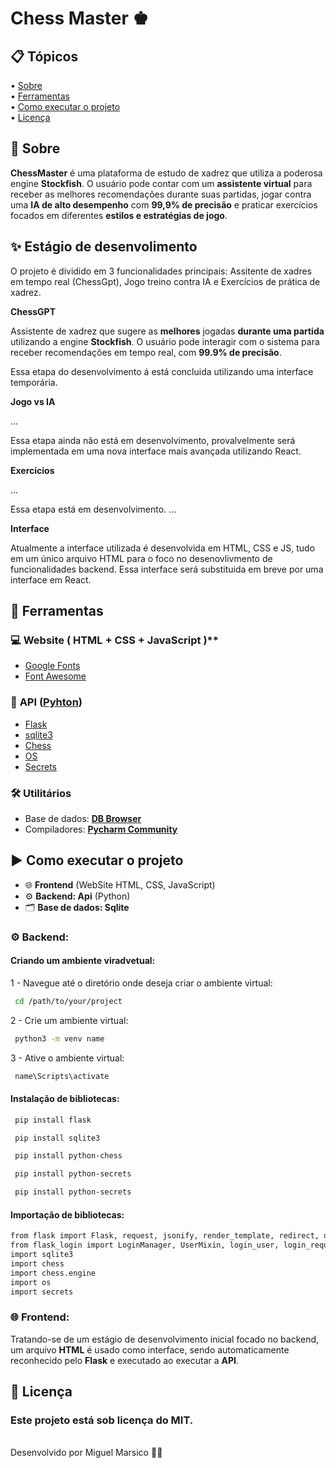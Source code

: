 <h1>
    Chess Master ♚ 
</h1>

## 📋 Tópicos

<div>
 • <a href="#-sobre">Sobre</a> </br>
 • <a href="#-ferramentas">Ferramentas</a> </br>
 • <a href="#-como-executar-o-projeto">Como executar o projeto</a> </br>    
 • <a href="#-licença">Licença</a></br>
</div>

## 📗 Sobre

**ChessMaster** é uma plataforma de estudo de xadrez que utiliza a poderosa engine **Stockfish**. O usuário pode contar com um **assistente virtual** para receber as melhores recomendações durante suas partidas, jogar contra uma **IA de alto desempenho** com **99,9% de precisão** e praticar exercícios focados em diferentes **estilos e estratégias de jogo**.

## ✨ Estágio de desenvolimento

O projeto é dividido em 3 funcionalidades principais: Assitente de xadres em tempo real (ChessGpt), Jogo treino contra IA e Exercícios de prática de xadrez.

**ChessGPT**

Assistente de xadrez que sugere as **melhores** jogadas **durante uma partida** utilizando a engine **Stockfish**. O usuário pode interagir com o sistema para receber recomendações em tempo real, com **99.9% de precisão**.

Essa etapa do desenvolvimento á está concluida utilizando uma interface temporária.

**Jogo vs IA**

...

Essa etapa ainda não está em desenvolvimento, provalvelmente será implementada em uma nova interface mais avançada utilizando React.

**Exercícios**

...

Essa etapa está em desenvolvimento. ...

**Interface**

Atualmente a interface utilizada é desenvolvida em HTML, CSS e JS, tudo em um único arquivo HTML para o foco no desenovlivmento de funcionalidades backend. Essa interface será substituida em breve por uma interface em React.

## 🔧 Ferramentas

### 💻 **Website** ( HTML + CSS + JavaScript )**

- [Google Fonts](https://fonts.googleapis.com/css2?family=Gabarito:wght@400;500;600;700;800;900&display=swap)
- [Font Awesome](https://cdnjs.cloudflare.com/ajax/libs/font-awesome/4.7.0/css/font-awesome.min.cs)

### 🔄 **API** ([Pyhton](https://www.python.org))

- [Flask](https://flask.palletsprojects.com/en/3.0.x/)
- [sqlite3](https://www.sqlite.org/)
- [Chess](https://python-chess.readthedocs.io/en/latest/)
- [OS](https://docs.python.org/3/library/os.html)
- [Secrets](https://docs.python.org/pt-br/3.6/library/secrets.html)

### 🛠️ **Utilitários**

- Base de dados: **[DB Browser](https://sqlitebrowser.org/)**
- Compiladores: **[Pycharm Community](https://www.jetbrains.com/pt-br/pycharm/)**

## ▶ Como executar o projeto

- 🌐 **Frontend** (WebSite HTML, CSS, JavaScript)
- ⚙️ **Backend: Api** (Python)
- 🗂️ **Base de dados: Sqlite**

### ⚙️ Backend:

#### Criando um ambiente viradvetual:

1 - Navegue até o diretório onde deseja criar o ambiente virtual:

```bash
 cd /path/to/your/project
```

2 - Crie um ambiente virtual:

```bash
 python3 -m venv name
```

3 - Ative o ambiente virtual:

```bash
 name\Scripts\activate
```

#### Instalação de bibliotecas:

```bash
 pip install flask
```

```bash
 pip install sqlite3
```

```bash
 pip install python-chess
```

```bash
 pip install python-secrets
```

```bash
 pip install python-secrets
```

#### Importação de bibliotecas:

```bash
from flask import Flask, request, jsonify, render_template, redirect, url_for, flash
from flask_login import LoginManager, UserMixin, login_user, login_required, logout_user, current_user
import sqlite3
import chess
import chess.engine
import os
import secrets
```

### 🌐 Frontend:

Tratando-se de um estágio de desenvolvimento inicial focado no backend, um arquivo **HTML** é usado como interface, sendo automaticamente reconhecido pelo **Flask** e executado ao executar a **API**.

## 📜 Licença

### Este projeto está sob licença do MIT.

<br>
Desenvolvido por Miguel Marsico 👋🏻
